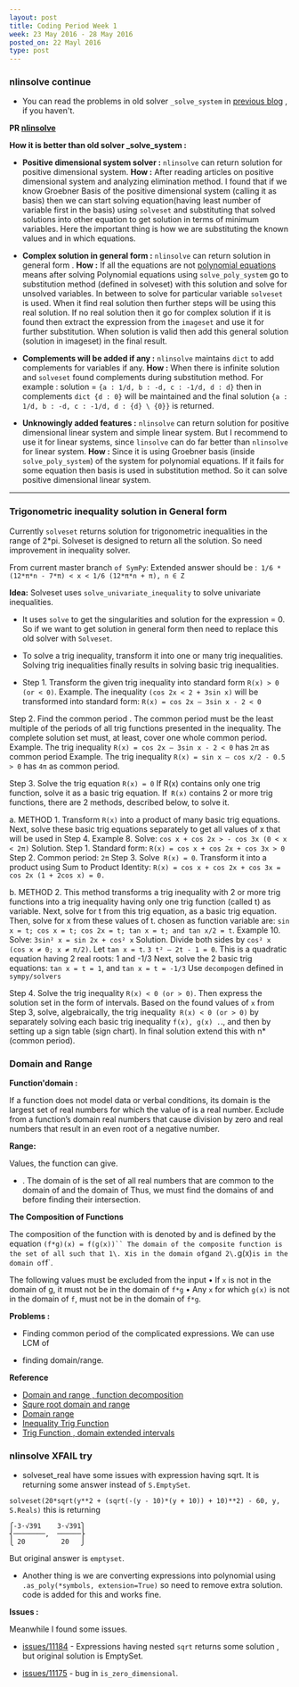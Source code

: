 ```yaml
---
layout: post
title: Coding Period Week 1
week: 23 May 2016 - 28 May 2016
posted_on: 22 Mayl 2016
type: post
---
```

### nlinsolve continue

* You can read the problems in old solver `_solve_system` in [previous blog](http://shekharrajak.github.io/Community-Bonding-Period/) , if you haven't.

**PR [nlinsolve](https://github.com/sympy/sympy/pull/11111)**

**How it is better than old solver _solve_system :**

* **Positive dimensional system solver :** `nlinsolve` can return solution for positive dimensional system.
**How :** After reading articles on positive dimensional system and analyzing elimination method. I found that if we know Groebner Basis of the positive dimensional system (calling it as basis) then we can start solving equation(having least number of variable first in the basis) using `solveset` and substituting that solved solutions into other equation to get solution in terms of minimum variables.
Here the important thing is how we are substituting the known values and in which equations.

* **Complex solution in general form :** `nlinsolve` can return solution in general form .
**How :** If all the equations are not [polynomial equations](http://www.mathwarehouse.com/algebra/polynomial/polynomial-equation.php) means after solving Polynomial equations using `solve_poly_system` go to substitution method (defined in solveset) with this solution and solve for unsolved variables. In between to solve for particular variable `solveset` is used. When it find real solution then further steps will be using this real solution. If no real solution then it go for complex solution if it is found then extract the expression from the `imageset` and use it for further substitution. When solution is valid then add this general solution (solution in imageset) in the final result.

* **Complements will be added if any :** `nlinsolve` maintains `dict` to add complements for variables if any.
**How :** When there is infinite solution and `solveset` found complements during substitution method.
For example : solution = `{a : 1/d, b : -d, c : -1/d, d : d}` then in complements `dict {d : 0}` will be maintained and the final solution `{a : 1/d, b : -d, c : -1/d, d : {d} \ {0}}` is returned.

* **Unknowingly added features :** `nlinsolve` can return solution for positive dimensional linear system and simple linear system. But I recommend to use it for linear systems, since `linsolve` can do far better than `nlinsolve` for linear system.
**How :** Since it is using Groebner basis (inside `solve_poly_system`) of the system for polynomial equations. If it fails for some equation then basis is used in substitution method. So it can solve positive dimensional linear system.

----------------------------------------------------------------------

### Trigonometric inequality solution in General form

Currently `solveset` returns solution for trigonometric inequalities in the range of 2*pi. Solveset is designed to return all the solution. So need improvement in inequality solver.

From current master branch `of SymPy`:
Extended answer should be :` 1/6 *(12*π*n - 7*π) < x < 1/6 (12*π*n + π), n ∈ Z`

**Idea:**
Solveset uses `solve_univariate_inequality` to solve univariate inequalities.

* It uses `solve` to get the singularities and solution for the expression = 0\. So if we want to get solution in general form then need to replace this old solver with `Solveset`.

* To solve a trig inequality, transform it into one or many trig inequalities. Solving trig inequalities finally results in solving basic trig inequalities.

* Step 1\. Transform the given trig inequality into standard form `R(x) > 0 (or < 0)`.
Example. The inequality `(cos 2x < 2 + 3sin x)` will be transformed into standard form:
`R(x) = cos 2x – 3sin x - 2 < 0`

Step 2\. Find the common period . The common period must be the least multiple of the periods of all trig functions presented in the inequality. The complete solution set must, at least, cover one whole common period.
Example. The trig inequality `R(x) = cos 2x – 3sin x - 2 < 0` has `2π` as common period
Example. The trig inequality `R(x) = sin x – cos x/2 - 0.5 > 0` has `4π` as common period.

Step 3\. Solve the trig equation `R(x) = 0` If R(x) contains only one trig function, solve it as a basic trig equation.
If` R(x)` contains 2 or more trig functions, there are 2 methods, described below, to solve it.

a. METHOD 1\. Transform `R(x)` into a product of many basic trig equations. Next, solve these basic trig equations separately to get all values of x that will be used in Step 4.
Example 8\. Solve: `cos x + cos 2x > - cos 3x (0 < x < 2π)`
Solution. Step 1\. Standard form: `R(x) = cos x + cos 2x + cos 3x > 0`
Step 2\. Common period: `2π`
Step 3\. Solve` R(x) = 0`\. Transform it into a product using Sum to Product Identity:
`R(x) = cos x + cos 2x + cos 3x = cos 2x (1 + 2cos x) = 0.`

b. METHOD 2\. This method transforms a trig inequality with 2 or more trig functions into a trig inequality having only one trig function (called t) as variable. Next, solve for t from this trig equation, as a basic trig equation. Then, solve for x from these values of t.
chosen as function variable are: `sin x = t; cos x = t; cos 2x = t; tan x = t; and tan x/2 = t`.
Example 10\. Solve: `3sin² x = sin 2x + cos² x`
Solution. Divide both sides by `cos² x (cos x ≠ 0; x ≠ π/2)`. Let `tan x = t`.
`3 t² – 2t - 1 = 0`\. This is a quadratic equation having 2 real roots: 1 and -1/3
Next, solve the 2 basic trig equations: `tan x = t = 1`, and `tan x = t = -1/3`
Use `decompogen` defined in `sympy/solvers`

Step 4\. Solve the trig inequality `R(x) < 0 (or > 0)`. Then express the solution set in the form of intervals. Based on the found values of `x` from Step 3, solve, algebraically, the trig inequality` R(x) < 0 (or > 0)` by separately solving each basic trig inequality `f(x), g(x) .`., and then by setting up a sign table (sign chart). In final solution extend this with n*(common period).

### Domain and Range

**Function'domain :**

If a function does not model data or verbal conditions, its domain is the largest set of real numbers for which the value of is a real number. Exclude from a function’s domain real numbers that cause division by zero and real numbers that result in an even root of a negative number.

**Range:**

Values, the function can give.

* . The domain of is the set of all real numbers that are common to the domain of and the domain of Thus, we must find the domains of and before finding their intersection.

**The Composition of Functions**

The composition of the function with is denoted by and is defined by the equation
`(f*g)(x) = f(g(x))``
The domain of the composite function is the set of all such that
1\. `x` is in the domain of `g` and
2\. `g(x)` is in the domain of `f`.

The following values must be excluded from the input
• If `x` is not in the domain of g, it must not be in the domain of `f*g`
• Any `x` for which `g(x)` is not in the domain of `f`, must not be in the domain of `f*g`.

**Problems :**

* Finding common period of the complicated expressions. We can use LCM of

* finding domain/range.

**Reference**

* [Domain and range , function decomposition](http://miamibeachhigh.schoolwires.com/cms/lib07/FL01000126/Centricity/Domain/261/Ch1_Section7.pdf)
* [Squre root domain and range](http://web.fscj.edu/Lyn.Noble/mac1105/Wrksht/DomainRange.pdf)
* [Domain range](http://web.fscj.edu/Lyn.Noble/mac1105/Wrksht/DomainRange.pdf)
* [Inequality Trig Function](http://api.ning.com/files/n7ZUxQJY0YvfdRhhyH9DefMJ7cW08TWE8*egZvne-ZkVLkiWu1DzglvTH-7oM7zryLg7OSdRWmrEpVOlUHVHLLWtWkPhF11w/SOLVINGTRIGONOMETRICINEQUALITIESMETHODSANDSTEPS.pdf)
* [Trig Function , domain extended intervals](http://www.shsu.edu/kws006/Precalculus/4.9_Pythagorean_Identities_files/S%26Z%2010.7.pdf)

### nlinsolve XFAIL try

* solveset_real have some issues with expression having sqrt. It is returning some answer instead of `S.EmptySet`.

`solveset(20*sqrt(y**2 + (sqrt(-(y - 10)*(y + 10)) + 10)**2) - 60, y, S.Reals)`
this is returning

```
⎧-3⋅√391    3⋅√391⎫
⎨────────,  ──────⎬
⎩ 20         20   ⎭
```

But original answer is `emptyset`.

* Another thing is we are converting expressions into polynomial using `.as_poly(*symbols, extension=True)` so need to remove extra solution. code is added for this and works fine.

**Issues :**

 Meanwhile I found some issues.

* [issues/11184](https://github.com/sympy/sympy/issues/11184) - Expressions having nested `sqrt` returns some solution
, but original solution is EmptySet.

* [issues/11175](https://github.com/sympy/sympy/issues/11175) - bug in `is_zero_dimensional`.
